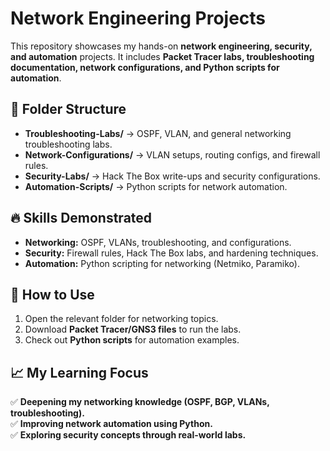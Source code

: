 #  Network Engineering Projects 

This repository showcases my hands-on **network engineering, security, and automation** projects. It includes **Packet Tracer labs, troubleshooting documentation, network configurations, and Python scripts for automation**.  

## 📂 Folder Structure  
- **Troubleshooting-Labs/** → OSPF, VLAN, and general networking troubleshooting labs.  
- **Network-Configurations/** → VLAN setups, routing configs, and firewall rules.  
- **Security-Labs/** → Hack The Box write-ups and security configurations.  
- **Automation-Scripts/** → Python scripts for network automation.  

## 🔥 Skills Demonstrated  
- **Networking:** OSPF, VLANs, troubleshooting, and configurations.  
- **Security:** Firewall rules, Hack The Box labs, and hardening techniques.  
- **Automation:** Python scripting for networking (Netmiko, Paramiko).  

## 📌 How to Use  
1. Open the relevant folder for networking topics.  
2. Download **Packet Tracer/GNS3 files** to run the labs.  
3. Check out **Python scripts** for automation examples.  

## 📈 My Learning Focus  
✅ **Deepening my networking knowledge (OSPF, BGP, VLANs, troubleshooting).**  
✅ **Improving network automation using Python.**  
✅ **Exploring security concepts through real-world labs.**  
